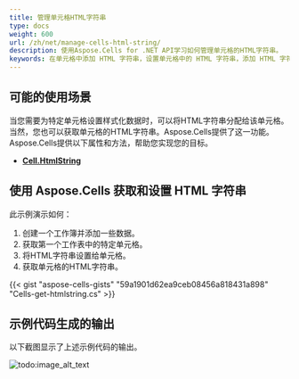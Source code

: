 ```yaml
---
title: 管理单元格HTML字符串
type: docs
weight: 600
url: /zh/net/manage-cells-html-string/
description: 使用Aspose.Cells for .NET API学习如何管理单元格的HTML字符串。
keywords: 在单元格中添加 HTML 字符串，设置单元格中的 HTML 字符串，添加 HTML 字符串，获取单元格的 HTML 字符串，管理单元格的 HTML 字符串
---
```


## **可能的使用场景**
当您需要为特定单元格设置样式化数据时，可以将HTML字符串分配给该单元格。当然，您也可以获取单元格的HTML字符串。Aspose.Cells提供了这一功能。Aspose.Cells提供以下属性和方法，帮助您实现您的目标。
- [**Cell.HtmlString**](https://reference.aspose.com/cells/net/aspose.cells/cell/htmlstring)

## **使用 Aspose.Cells 获取和设置 HTML 字符串**
此示例演示如何：

1. 创建一个工作簿并添加一些数据。
1. 获取第一个工作表中的特定单元格。
1. 将HTML字符串设置给单元格。
1. 获取单元格的HTML字符串。

{{< gist "aspose-cells-gists" "59a1901d62ea9ceb08456a818431a898" "Cells-get-htmlstring.cs" >}}

## 示例代码生成的输出

以下截图显示了上述示例代码的输出。

![todo:image_alt_text](htmlstring.png)
